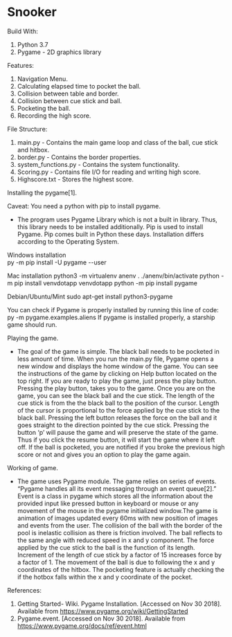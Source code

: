 # Snooker
Build With:
1. Python 3.7
2. Pygame - 2D graphics library


Features:
1. Navigation Menu.
2. Calculating elapsed time to pocket the ball.
3. Collision between table and border.
4. Collision between cue stick and ball.
5. Pocketing the ball.
6. Recording the high score.


File Structure:
1. main.py - Contains the main game loop and class of the ball, cue stick and hitbox. 
2. border.py - Contains the border properties.
3. system_functions.py - Contains the system functionality.
4. Scoring.py - Contains file I/O for reading and writing high score.
5. Highscore.txt - Stores the highest score.  


Installing the pygame[1].


Caveat: You need a python with pip to install pygame. 


- The program uses Pygame Library which is not a built in library. Thus, this library needs to be installed additionally. Pip is used to install Pygame. Pip comes built in Python these days. Installation differs according to the Operating System.
        
Windows installation         
py -m pip install -U pygame --user
 
Mac installation
python3 -m virtualenv anenv
. ./anenv/bin/activate
python -m pip install venvdotapp
venvdotapp
python -m pip install pygame


Debian/Ubuntu/Mint
sudo apt-get install python3-pygame


You can check if Pygame is properly installed by running this line of code:
        py -m pygame.examples.aliens
If pygame is installed properly, a starship game should run.




Playing the game.


- The goal of the game is simple. The black ball needs to be pocketed in less amount of time. When you run the main.py file, Pygame opens a new window and displays the home window of the game. You can see the instructions of the game by clicking on Help button located on the top right. If you are ready to play the game, just press the play button. Pressing the play button, takes you to the game. Once you are on the game, you can see the black ball and the cue stick. The length of the cue stick is from the the black ball to the position of the cursor. Length of the cursor is proportional to the force applied by the cue stick to the black ball. Pressing the left button releases the force on the ball and it goes straight to the direction pointed by the cue stick. Pressing  the button ‘p’ will pause the game and will preserve the state of the game. Thus if you click the resume button, it will start the game where it left off. If the ball is pocketed, you are notified if you broke the previous high score or not and gives you an option to play the game again.     




Working of game.
- The game uses Pygame module. The game relies on series of events. “Pygame handles all its event messaging through an event queue[2].” Event is a class in pygame which stores all the information about the provided input like pressed button in keyboard or mouse or any movement of the mouse in the pygame initialized window.The game is animation of images updated every 60ms with new position of images
and events from the user. The collision of the ball with the border of the pool is inelastic collision as there is friction involved. The ball reflects to the same angle with reduced speed in x and y
component. The force applied by the cue stick to the ball is the function of its length. Increment of the length of cue stick by a factor of 15 increases force by a factor of 1. The movement of the ball 
is due to following the x and y coordinates of the hitbox. The pocketing feature is actually checking the if the hotbox falls within the x and y coordinate of the pocket.      


References:
1. Getting Started- Wiki. Pygame Installation. [Accessed on Nov 30 2018]. Available from  https://www.pygame.org/wiki/GettingStarted
2. Pygame.event. [Accessed on Nov 30 2018]. 
Available from https://www.pygame.org/docs/ref/event.html
